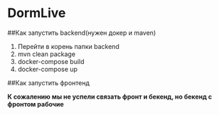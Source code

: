 # DormLive

##Как запустить backend(нужен докер и maven)
1) Перейти в корень папки backend
2) mvn clean package
3) docker-compose build
4) docker-compose up

##Как запустить фронтенд


**К сожалению мы не успели связать фронт и бекенд, но бекенд с фронтом рабочие**